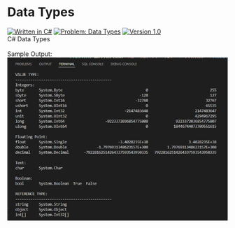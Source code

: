 # Data Types
[![Written in C#](https://img.shields.io/badge/language-C#-green)](#)
[![Problem: Data Types](https://img.shields.io/badge/problem-Data%20Types-important)](#)
[![Version 1.0](https://img.shields.io/badge/version-1.0-informational)](#)\
C# Data Types
\
\
Sample Output:\
[![Sample Output](/assets/images/c101datatypes.png)](#)
